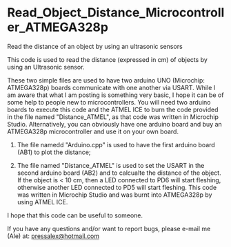 # Read_Object_Distance_Microcontroller_ATMEGA328p
Read the distance of an object by using an ultrasonic sensors

This code is used to read the distance (expressed in cm) of objects by using an Ultrasonic sensor. 

These two simple files are used to have two arduino UNO (Microchip: ATMEGA328p) boards communicate with one another via USART. While I am aware that what I am posting is something very basic, I hope it can be of some help to people new to microcontrollers. You will need two arduino boards to execute this code and the ATMEL ICE to burn the code provided in the file named "Distance_ATMEL", as that code was written in Microchip Studio. Alternatively, you can obviously have one arduino board and buy an ATMEGA328p microcontroller and use it on your own board.

1) The file namedd "Arduino.cpp" is used to have the first arduino board (AB1) to plot the distance;

2) The file named "Distance_ATMEL" is used to set the USART in the second arduino board (AB2) and to calcualte the distance of the object. If the object is < 10 cm, then a LED connected to PD6 will start fleshing, otherwise another LED connected to PD5 will start fleshing. This code was written in Microchip Studio and was burnt into ATMEGA328p by using ATMEL ICE.

I hope that this code can be useful to someone.

If you have any questions and/or want to report bugs, please e-mail me (Ale) at: pressalex@hotmail.com

